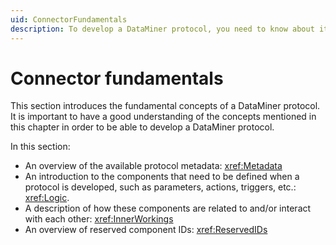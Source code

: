 ```yaml
---
uid: ConnectorFundamentals
description: To develop a DataMiner protocol, you need to know about its metadata, its components, and how its components are related to each other.
--- 
```


# Connector fundamentals

This section introduces the fundamental concepts of a DataMiner protocol. It is important to have a good understanding of the concepts mentioned in this chapter in order to be able to develop a DataMiner protocol.

In this section:

- An overview of the available protocol metadata: <xref:Metadata>
- An introduction to the components that need to be defined when a protocol is developed, such as parameters, actions, triggers, etc.: <xref:Logic>.
- A description of how these components are related to and/or interact with each other: <xref:InnerWorkings>
- An overview of reserved component IDs: <xref:ReservedIDs>
